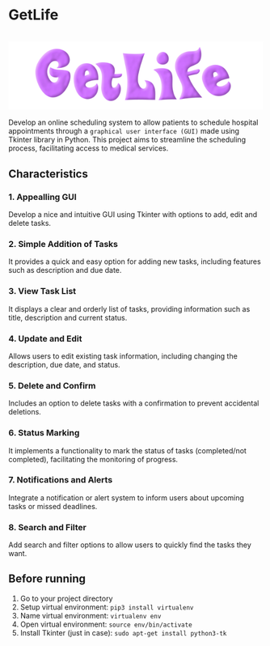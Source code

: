 # GetLife
‎ ‎ ‎ ‎ ‎ ‎ ‎ ‎ ‎ ‎ ‎ ‎ ‎ ‎ ‎ ‎ ‎ ‎ ‎ ‎ ‎ ‎ ‎ ‎ ‎ ‎ ‎ ‎ ‎ ‎ ‎ ‎ ‎ ‎ ‎ ‎ ‎ ![logo](https://github.com/WaffleDuffle/GetLife/blob/main/resources/logo.png)

Develop an online scheduling system to allow patients to schedule hospital appointments through a `graphical user interface (GUI)` made using Tkinter library in Python. This project aims to streamline the scheduling process, facilitating access to medical services.

## Characteristics
### 1. Appealling GUI
Develop a nice and intuitive GUI using Tkinter with options to add, edit and delete tasks.
### 2. Simple Addition of Tasks
It provides a quick and easy option for adding new tasks, including features such as description and due date.
### 3. View Task List
It displays a clear and orderly list of tasks, providing information such as title, description and current status.
### 4. Update and Edit
Allows users to edit existing task information, including changing the description, due date, and status.
### 5. Delete and Confirm
Includes an option to delete tasks with a confirmation to prevent accidental deletions.
### 6. Status Marking
It implements a functionality to mark the status of tasks (completed/not completed), facilitating the monitoring of progress.
### 7. Notifications and Alerts
Integrate a notification or alert system to inform users about upcoming tasks or missed deadlines.
### 8. Search and Filter
Add search and filter options to allow users to quickly find the tasks they want.

## Before running
1. Go to your project directory
2. Setup virtual environment: `pip3 install virtualenv`
3. Name virtual environment: `virtualenv env`
4. Open virtual environment: `source env/bin/activate`
5. Install Tkinter (just in case): `sudo apt-get install python3-tk`

